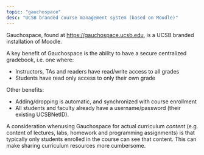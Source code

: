 ```yaml
---
topic: "gauchospace"
desc: "UCSB branded course management system (based on Moodle)"
---
```


Gauchospace, found at <https://gauchospace.ucsb.edu>, is a UCSB branded installation of Moodle.

A key benefit of Gauchospace is the ability to have a secure centralized gradebook, i.e. one where:

* Instructors, TAs and readers have read/write access to all grades
* Students have read only access to only their own grade

Other benefits:

* Adding/dropping is automatic, and synchronized with course enrollment
* All students and faculty already have a username/password (their existing UCSBNetID).

A consideration whenusing Gauchospace for actual curriculum *content*  (e.g. content of lectures, labs, homework and programming
assignments) is that typically only students enrolled in the course can see that content.   This can make sharing
curriculum resources more cumbersome.

